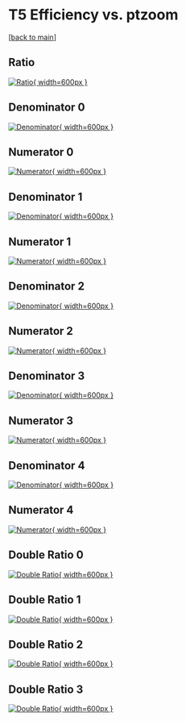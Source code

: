 # T5 Efficiency vs. ptzoom

[[back to main](./)]



## Ratio

[![Ratio](../mtv/var/T5_loweta_321_0_eff_ptzoom.png){ width=600px }](../mtv/var/T5_loweta_321_0_eff_ptzoom.pdf)

## Denominator 0

[![Denominator](../mtv/den/T5_loweta_321_0_eff_ptzoom_den0.png){ width=600px }](../mtv/den/T5_loweta_321_0_eff_ptzoom_den0.pdf)

## Numerator 0

[![Numerator](../mtv/num/T5_loweta_321_0_eff_ptzoom_num0.png){ width=600px }](../mtv/num/T5_loweta_321_0_eff_ptzoom_num0.pdf)

## Denominator 1

[![Denominator](../mtv/den/T5_loweta_321_0_eff_ptzoom_den1.png){ width=600px }](../mtv/den/T5_loweta_321_0_eff_ptzoom_den1.pdf)

## Numerator 1

[![Numerator](../mtv/num/T5_loweta_321_0_eff_ptzoom_num1.png){ width=600px }](../mtv/num/T5_loweta_321_0_eff_ptzoom_num1.pdf)

## Denominator 2

[![Denominator](../mtv/den/T5_loweta_321_0_eff_ptzoom_den2.png){ width=600px }](../mtv/den/T5_loweta_321_0_eff_ptzoom_den2.pdf)

## Numerator 2

[![Numerator](../mtv/num/T5_loweta_321_0_eff_ptzoom_num2.png){ width=600px }](../mtv/num/T5_loweta_321_0_eff_ptzoom_num2.pdf)

## Denominator 3

[![Denominator](../mtv/den/T5_loweta_321_0_eff_ptzoom_den3.png){ width=600px }](../mtv/den/T5_loweta_321_0_eff_ptzoom_den3.pdf)

## Numerator 3

[![Numerator](../mtv/num/T5_loweta_321_0_eff_ptzoom_num3.png){ width=600px }](../mtv/num/T5_loweta_321_0_eff_ptzoom_num3.pdf)

## Denominator 4

[![Denominator](../mtv/den/T5_loweta_321_0_eff_ptzoom_den4.png){ width=600px }](../mtv/den/T5_loweta_321_0_eff_ptzoom_den4.pdf)

## Numerator 4

[![Numerator](../mtv/num/T5_loweta_321_0_eff_ptzoom_num4.png){ width=600px }](../mtv/num/T5_loweta_321_0_eff_ptzoom_num4.pdf)

## Double Ratio 0

[![Double Ratio](../mtv/ratio/T5_loweta_321_0_eff_ptzoom_ratio0.png){ width=600px }](../mtv/ratio/T5_loweta_321_0_eff_ptzoom_ratio0.pdf)

## Double Ratio 1

[![Double Ratio](../mtv/ratio/T5_loweta_321_0_eff_ptzoom_ratio1.png){ width=600px }](../mtv/ratio/T5_loweta_321_0_eff_ptzoom_ratio1.pdf)

## Double Ratio 2

[![Double Ratio](../mtv/ratio/T5_loweta_321_0_eff_ptzoom_ratio2.png){ width=600px }](../mtv/ratio/T5_loweta_321_0_eff_ptzoom_ratio2.pdf)

## Double Ratio 3

[![Double Ratio](../mtv/ratio/T5_loweta_321_0_eff_ptzoom_ratio3.png){ width=600px }](../mtv/ratio/T5_loweta_321_0_eff_ptzoom_ratio3.pdf)

